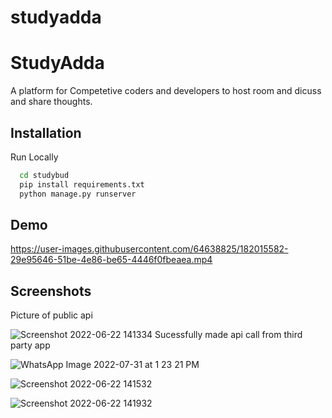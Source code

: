 # studyadda
# StudyAdda

A platform for Competetive coders and developers to host room and dicuss and share thoughts.
 


## Installation

Run Locally

```bash
  cd studybud
  pip install requirements.txt
  python manage.py runserver
```

    
## Demo




https://user-images.githubusercontent.com/64638825/182015582-29e95646-51be-4e86-be65-4446f0fbeaea.mp4




## Screenshots
Picture of public api


![Screenshot 2022-06-22 141334](https://user-images.githubusercontent.com/64638825/182015755-d2805cdb-5046-4430-b0fe-78ff2a2036e9.jpg)
Sucessfully made api call from third party app 

![WhatsApp Image 2022-07-31 at 1 23 21 PM](https://user-images.githubusercontent.com/64638825/182015827-238da6e5-fe9f-427c-8dc8-a89039b07dbd.jpeg)


![Screenshot 2022-06-22 141532](https://user-images.githubusercontent.com/64638825/182015693-eed7b511-ed69-4662-b1cf-57b2c96e63fd.jpg)

![Screenshot 2022-06-22 141932](https://user-images.githubusercontent.com/64638825/182015723-8f028c70-b69b-45a9-b893-278aca194c73.jpg)





